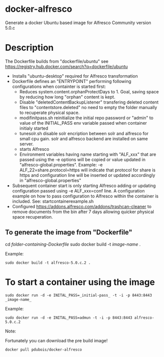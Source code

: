 docker-alfresco
===============

Generate a docker Ubuntu based image for Alfresco Community version 5.0.c

Description
===========

 The Dockerfile builds from "dockerfile/ubuntu" see https://registry.hub.docker.com/search?q=dockerfile/ubuntu
 
- Installs "ubuntu-desktop" required for Alfresco transformation
- Dockerfile defines an "ENTRYPOINT" performing following configurations when containter is started first:
	- Reduces system.content.orphanProtectDays to 1. Goal, saving space by reducing how long "orphan" content is kept.
	- Disable "deletedContentBackupListener" transfering deleted content files to "contentstore.deleted" no need
	 to empty the folder manually to recuperate physical space.
	- modifinitpass.sh reinitialize the initial repo password or "admin" to value of the INITIAL_PASS env variable
         passed when container initialy started
    - tunesolr.sh disable solr encription between solr and alfresco for small cpu gain. solr and alfresco backend 
         are installed on same server.
    - starts Alfresco
    - Environment variables having name starting with "ALF_xxx" that are passed using the -e options will be copied or value updated in "alfresco-global.properties". 
       Example: -e ALF_22=share.protocol=https will indicate that protocol for share is https and configuration line will be inserted or updated accordingly in "alfresco-global.properties"
- Subsequent container start is only starting Alfresco adding or updating configuration passed using -e ALF_xxx=conf line. A configuration example on how to pass configuration to Alfresco within the container is included. See: startcontainerexample.sh
- Configured https://addons.alfresco.com/addons/trashcan-cleaner to remove documents from the bin after 7 days allowing 
  quicker physical space recuperation.

To generate the image from "Dockerfile"
---------------------------------------

cd _folder-containing-Dockerfile_
sudo docker build -t _image-name_ .

Example:

`
sudo docker build -t alfresco-5.0.c.2 .
`

To start a container using the image
===========

`
sudo docker run -d -e INITAL_PASS=_initial-pass_ -t -i -p 8443:8443 _image-name_
`

Example:

`
sudo docker run -d -e INITAL_PASS=admun -t -i -p 8443:8443 alfresco-5.0.c.2
`

Note:

Fortunately you can download the pre build image!

`
docker pull pdubois/docker-alfresco
`
